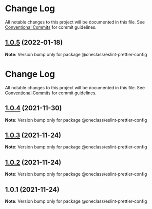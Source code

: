 # Change Log

All notable changes to this project will be documented in this file.
See [Conventional Commits](https://conventionalcommits.org) for commit guidelines.

## [1.0.5](https://github.com/leosuoxxo/eslint-prettier-config/compare/v1.0.4...v1.0.5) (2022-01-18)

**Note:** Version bump only for package @oneclass/eslint-prettier-config





# Change Log

All notable changes to this project will be documented in this file. See
[Conventional Commits](https://conventionalcommits.org) for commit guidelines.

## [1.0.4](https://github.com/leosuoxxo/eslint-prettier-config/compare/v1.0.3...v1.0.4) (2021-11-30)

**Note:** Version bump only for package @oneclass/eslint-prettier-config

## [1.0.3](https://github.com/leosuoxxo/eslint-prettier-config/compare/v1.0.2...v1.0.3) (2021-11-24)

**Note:** Version bump only for package @oneclass/eslint-prettier-config

## [1.0.2](https://github.com/leosuoxxo/eslint-prettier-config/compare/v1.0.1...v1.0.2) (2021-11-24)

**Note:** Version bump only for package @oneclass/eslint-prettier-config

## 1.0.1 (2021-11-24)

**Note:** Version bump only for package @oneclass/eslint-prettier-config
